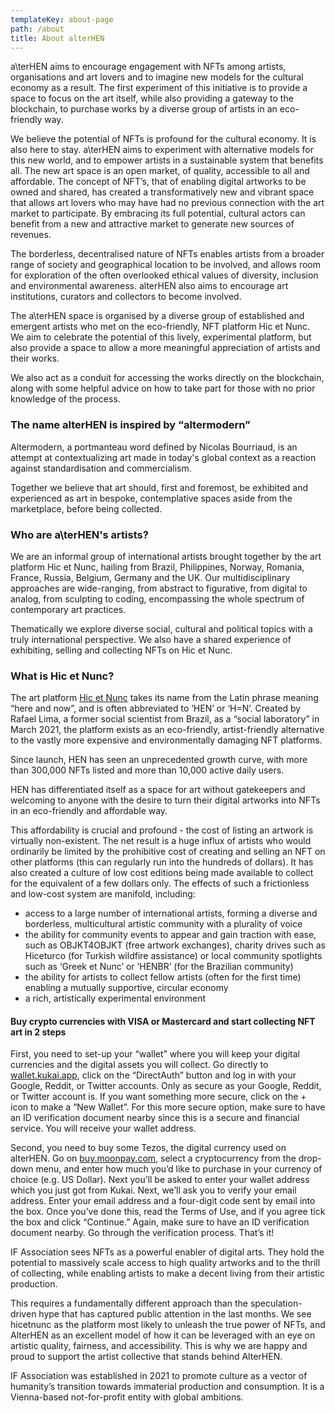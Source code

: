 ```yaml
---
templateKey: about-page
path: /about
title: About alterHEN
---
```

<span>a\ter<span>HEN</span></span> aims to encourage engagement with NFTs among artists, organisations and art lovers and to imagine new models for the cultural economy as a result. The first experiment of this initiative is to provide a space to focus on the art itself, while also providing a gateway to the blockchain, to purchase works by a diverse group of artists in an eco-friendly way.

We believe the potential of NFTs is profound for the cultural economy. It is also here to stay. <span>a\ter<span>HEN</span></span> aims to experiment with alternative models for this new world, and to empower artists in a sustainable system that benefits all. The new art space is an open market, of quality, accessible to all and affordable. The concept of NFT’s, that of enabling digital artworks to be owned and shared, has created a transformatively new and vibrant space that allows art lovers who may have had no previous connection with the art market to participate. By embracing its full potential, cultural actors can benefit from a new and attractive market to generate new sources of revenues.

The borderless, decentralised nature of NFTs enables artists from a broader range of society and geographical location to be involved, and allows room for exploration of the often overlooked ethical values of diversity, inclusion and environmental awareness. alterHEN also aims to encourage art institutions, curators and collectors to become involved.

The <span>a\ter<span>HEN</span></span> space is organised by a diverse group of established and emergent artists who met on the eco-friendly, NFT platform Hic et Nunc. We aim to celebrate the potential of this lively, experimental platform, but also provide a space to allow a more meaningful appreciation of artists and their works.

We also act as a conduit for accessing the works directly on the blockchain, along with some helpful advice on how to take part for those with no prior knowledge of the process.

<div>

### The name alterHEN is inspired by “altermodern”

Altermodern, a portmanteau word defined by Nicolas Bourriaud, is an attempt at contextualizing art made in today's global context as a reaction against standardisation and commercialism.
</div>

<div></div>

<div>

<div>

Together we believe that art should, first and foremost, be exhibited and experienced as art in bespoke, contemplative spaces aside from the marketplace, before being collected.
</div>

<div>

### Who are a\terHEN's artists?

We are an informal group of international artists brought together by the art platform Hic et Nunc, hailing from Brazil, Philippines, Norway, Romania, France, Russia, Belgium, Germany and the UK. Our multidisciplinary approaches are wide-ranging, from abstract to figurative, from digital to analog, from sculpting to coding, encompassing the whole spectrum of contemporary art practices. 

Thematically we explore diverse social, cultural and political topics with a truly international perspective. 
We also have a shared experience of exhibiting, selling and collecting NFTs on Hic et Nunc. 

</div>


</div>

<div></div>

### What is Hic et Nunc?

The art platform <a target="_blank" href="https://hicetnunc.xyz">Hic et Nunc</a> takes its name from the Latin phrase meaning “here and now”, and is often abbreviated to ‘HEN’ or ‘H=N’. Created by Rafael Lima, a former social scientist from Brazil, as a “social laboratory” in March 2021, the platform exists as an eco-friendly, artist-friendly alternative to the vastly more expensive and environmentally damaging NFT platforms.

Since launch, HEN has seen an unprecedented growth curve, with more than 300,000 NFTs listed and more than 10,000 active daily users.

HEN has differentiated itself as a space for art without gatekeepers and welcoming to anyone with the desire to turn their digital artworks into NFTs in an eco-friendly and affordable way.

This affordability is crucial and profound - the cost of listing an artwork is virtually non-existent. The net result is a huge influx of artists who would ordinarily be limited by the prohibitive cost of creating and selling an NFT on other platforms (this can regularly run into the hundreds of dollars). It has also created a culture of low cost editions being made available to collect for the equivalent of a few dollars only. The effects of such a frictionless and low-cost system are manifold, including:

* access to a large number of international artists, forming a diverse and borderless, multicultural artistic community with a plurality of voice
* the ability for community events to appear and gain traction with ease, such as OBJKT4OBJKT (free artwork exchanges), charity drives such as Hiceturco (for Turkish wildfire assistance) or local community spotlights such as ‘Greek et Nunc’ or ‘HENBR’ (for the Brazilian community)
* the ability for artists to collect fellow artists (often for the first time) enabling a mutually supportive, circular economy
* a rich, artistically experimental environment

#### Buy crypto currencies with VISA or Mastercard and start collecting NFT art in 2 steps

First, you need to set-up your “wallet” where you will keep your digital currencies and the digital assets you will collect.
Go directly to <a target="_blank" href="https://wallet.kukai.app/">wallet.kukai.app</a>, click on the “DirectAuth” button and log in with your Google, Reddit, or Twitter accounts. 
Only as secure as your Google, Reddit, or Twitter account is. If you want something more secure, click on the + icon to make a “New Wallet”. 
For this more secure option, make sure to have an ID verification document nearby since this is a secure and financial service.
You will receive your wallet address. 

Second, you need to buy some Tezos, the digital currency used on alterHEN. 
Go on <a target="_blank" href="https://buy.moonpay.com/">buy.moonpay.com</a>, select a cryptocurrency from the drop-down menu, and enter how much you’d like to purchase in your currency of choice (e.g. US Dollar).
Next you’ll be asked to enter your wallet address which you just got from Kukai. Next, we’ll ask you to verify your email address. Enter your email address and a four-digit code sent by email into the box. 
Once you’ve done this, read the Terms of Use, and if you agree tick the box and click “Continue.” Again, make sure to have an ID verification document nearby. Go through the verification process. That’s it!

<div>

<div></div>

<div></div>

<div>

IF Association sees NFTs as a powerful enabler of digital arts. They hold the potential to massively scale access to high quality artworks and to the thrill of collecting, while enabling artists to make a decent living from their artistic production. 

This requires a fundamentally different approach than the speculation-driven hype that has captured public attention in the last months. We see hicetnunc as the platform most likely to unleash the true power of NFTs, and AlterHEN as an excellent model of how it can be leveraged with an eye on artistic quality, fairness, and accessibility. This is why we are happy and proud to support the artist collective that stands behind AlterHEN.

IF Association was established in 2021 to promote culture as a vector of humanity’s transition towards immaterial production and consumption. It is a Vienna-based not-for-profit entity with global ambitions.

</div>

</div>
